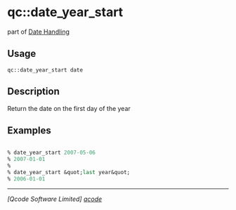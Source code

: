 qc::date_year_start
===================

part of [Date Handling](../qc/wiki/DateHandling)

Usage
-----
`qc::date_year_start date`

Description
-----------
Return the date on the first day of the year

Examples
--------
```tcl

% date_year_start 2007-05-06
% 2007-01-01
%
% date_year_start &quot;last year&quot;
% 2006-01-01

```

----------------------------------
*[Qcode Software Limited] [qcode]*

[qcode]: http://www.qcode.co.uk "Qcode Software"